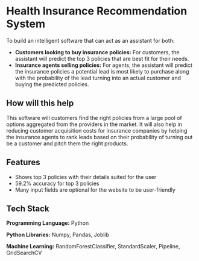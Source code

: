 # Health Insurance Recommendation System

To build an intelligent software that can act as an assistant for both:

- **Customers looking to buy insurance policies:** For customers, the assistant will predict the top 3 policies that are best fit for their needs.
- **Insurance agents selling policies:** For agents, the assistant will predict the insurance policies a potential lead is most likely to purchase along with the probability of the lead turning into an actual customer and buying the predicted policies.

## How will this help
This software will customers find the right policies from a large pool of options aggregated from the providers in the market. It will also help in reducing customer acquisition costs for insurance companies by helping the insurance agents to rank leads based on their probability of turning out be a customer and pitch them the right products.

## Features

- Shows top 3 policies with their details suited for the user
- 59.2% accuracy for top 3 policies
- Many input fields are optional for the website to be user-friendly


## Tech Stack

**Programming Language:** Python

**Python Libraries:** Numpy, Pandas, Joblib

**Machine Learning:** RandomForestClassifier, StandardScaler, Pipeline, GridSearchCV

